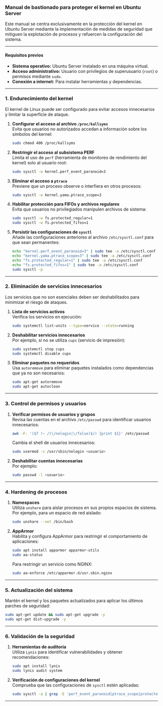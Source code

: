 ### Manual de bastionado para proteger el kernel en Ubuntu Server

Este manual se centra exclusivamente en la protección del kernel en Ubuntu Server mediante la implementación de medidas de seguridad que mitiguen la explotación de procesos y refuercen la configuración del sistema.

---

#### **Requisitos previos**
- **Sistema operativo:** Ubuntu Server instalado en una máquina virtual.
- **Acceso administrativo:** Usuario con privilegios de superusuario (`root`) o permisos mediante `sudo`.
- **Conexión a internet:** Para instalar herramientas y dependencias.

---

### **1. Endurecimiento del kernel**

El kernel de Linux puede ser configurado para evitar accesos innecesarios y limitar la superficie de ataque.

1. **Configurar el acceso al archivo `/proc/kallsyms`**  
   Evita que usuarios no autorizados accedan a información sobre los símbolos del kernel:  
   ```bash
   sudo chmod 400 /proc/kallsyms
   ```

2. **Restringir el acceso al subsistema PERF**  
   Limita el uso de `perf` (herramienta de monitoreo de rendimiento del kernel) solo al usuario root:  
   ```bash
   sudo sysctl -w kernel.perf_event_paranoid=3
   ```

3. **Eliminar el acceso a `ptrace`**  
   Previene que un proceso observe o interfiera en otros procesos:  
   ```bash
   sudo sysctl -w kernel.yama.ptrace_scope=3
   ```

4. **Habilitar protección para FIFOs y archivos regulares**  
   Evita que usuarios no privilegiados manipulen archivos de sistema:  
   ```bash
   sudo sysctl -w fs.protected_regular=1
   sudo sysctl -w fs.protected_fifos=1
   ```

5. **Persistir las configuraciones de `sysctl`**  
   Añade las configuraciones anteriores al archivo `/etc/sysctl.conf` para que sean permanentes:  
   ```bash
   echo "kernel.perf_event_paranoid=3" | sudo tee -a /etc/sysctl.conf
   echo "kernel.yama.ptrace_scope=3" | sudo tee -a /etc/sysctl.conf
   echo "fs.protected_regular=1" | sudo tee -a /etc/sysctl.conf
   echo "fs.protected_fifos=1" | sudo tee -a /etc/sysctl.conf
   sudo sysctl -p
   ```

---

### **2. Eliminación de servicios innecesarios**

Los servicios que no son esenciales deben ser deshabilitados para minimizar el riesgo de ataques.

1. **Lista de servicios activos**  
   Verifica los servicios en ejecución:  
   ```bash
   sudo systemctl list-units --type=service --state=running
   ```

2. **Deshabilitar servicios innecesarios**  
   Por ejemplo, si no se utiliza `cups` (servicio de impresión):  
   ```bash
   sudo systemctl stop cups
   sudo systemctl disable cups
   ```

3. **Eliminar paquetes no requeridos**  
   Usa `autoremove` para eliminar paquetes instalados como dependencias que ya no son necesarios:  
   ```bash
   sudo apt-get autoremove
   sudo apt-get autoclean
   ```

---

### **3. Control de permisos y usuarios**

1. **Verificar permisos de usuarios y grupos**  
   Revisa las cuentas en el archivo `/etc/passwd` para identificar usuarios innecesarios:  
   ```bash
   awk -F: '($7 !~ /(\/nologin|\/false)$/) {print $1}' /etc/passwd
   ```

   Cambia el shell de usuarios innecesarios:  
   ```bash
   sudo usermod -s /usr/sbin/nologin <usuario>
   ```

2. **Deshabilitar cuentas innecesarias**  
   Por ejemplo:  
   ```bash
   sudo passwd -l <usuario>
   ```

---

### **4. Hardening de procesos**

1. **Namespaces**  
   Utiliza `unshare` para aislar procesos en sus propios espacios de sistema. Por ejemplo, para un espacio de red aislado:  
   ```bash
   sudo unshare --net /bin/bash
   ```

2. **AppArmor**  
   Habilita y configura AppArmor para restringir el comportamiento de aplicaciones:  
   ```bash
   sudo apt install apparmor apparmor-utils
   sudo aa-status
   ```

   Para restringir un servicio como NGINX:  
   ```bash
   sudo aa-enforce /etc/apparmor.d/usr.sbin.nginx
   ```

---

### **5. Actualización del sistema**

Mantén el kernel y los paquetes actualizados para aplicar los últimos parches de seguridad:  
```bash
sudo apt-get update && sudo apt-get upgrade -y
sudo apt-get dist-upgrade -y
```

---

### **6. Validación de la seguridad**

1. **Herramientas de auditoría**  
   Utiliza `Lynis` para identificar vulnerabilidades y obtener recomendaciones:  
   ```bash
   sudo apt install lynis
   sudo lynis audit system
   ```

2. **Verificación de configuraciones del kernel**  
   Comprueba que las configuraciones de `sysctl` estén aplicadas:  
   ```bash
   sudo sysctl -a | grep -E 'perf_event_paranoid|ptrace_scope|protected'
   ```

---


    
